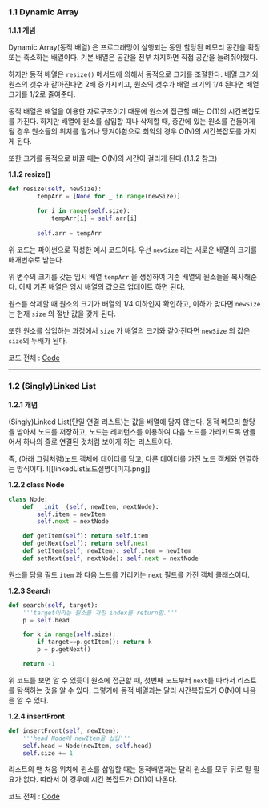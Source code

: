 ### 1.1 Dynamic Array

**1.1.1 개념**

Dynamic Array(동적 배열) 은 프로그래밍이 실행되는 동안 할당된 메모리 공간을 확장 또는 축소하는 배열이다. 기본 배열은 공간을 전부 차지하면 직접 공간을 늘려줘야했다. 

하지만 동적 배열은 `resize()` 메서드에 의해서 동적으로 크기를 조절한다. 배열 크기와 원소의 갯수가 같아진다면 2배 증가시키고, 원소의 갯수가 배열 크기의 1/4 된다면 배열 크기를 1/2로 줄여준다.

동적 배열은 배열을 이용한 자료구조이기 때문에 원소에 접근할 때는 O(1)의 시간복잡도를 가진다. 하지만 배열에 원소를 삽입할 때나 삭제할 때, 중간에 있는 원소를 건들이게 될 경우 원소들의 위치를 밀거나 당겨야함으로 최악의 경우 O(N)의 시간복잡도를 가지게 된다.

또한 크기를 동적으로 바꿀 때는 O(N)의 시간이 걸리게 된다.(1.1.2 참고)

**1.1.2 resize()**
``` python
def resize(self, newSize):
        tempArr = [None for _ in range(newSize)]

        for i in range(self.size):
            tempArr[i] = self.arr[i]
        
        self.arr = tempArr
```
위 코드는 파이썬으로 작성한 예시 코드이다. 우선 `newSize` 라는 새로운 배열의 크기를 매개변수로 받는다.

위 변수의 크기를 갖는 임시 배열 `tempArr` 을 생성하여 기존 배열의 원소들을 복사해준다. 이제 기존 배열은 임시 배열의 값으로 업데이트 하면 된다.

원소를 삭제할 때 원소의 크기가 배열의 1/4 이하인지 확인하고, 이하가 맞다면 `newSize` 는 현재 `size` 의 절반 값을 갖게 된다.

또한 원소를 삽입하는 과정에서 `size` 가 배열의 크기와 같아진다면 `newSize` 의 값은 `size`의 두배가 된다.


코드 전체 : [Code](https://github.com/1Dohyeon/Study-DataStructure/blob/master/01_Lists_with_py/01_DynamicArray.py)

---
### 1.2 (Singly)Linked List

**1.2.1 개념**

(Singly)Linked List(단일 연결 리스트)는 값을 배열에 담지 않는다. 동적 메모리 할당을 받아서 노드를 저장하고, 노드는 레퍼런스를 이용하여 다음 노드를 가리키도록 만들어서 하나의 줄로 연결된 것처럼 보이게 하는 리스트이다.

즉, (아래 그림처럼)노드 객체에 데이터를 담고, 다른 데이터를 가진 노드 객체와 연결하는 방식이다.
![[linkedList노드설명이미지.png]]

**1.2.2 class Node**
``` python
class Node:
    def __init__(self, newItem, nextNode):
        self.item = newItem
        self.next = nextNode

    def getItem(self): return self.item
    def getNext(self): return self.next
    def setItem(self, newItem): self.item = newItem
    def setNext(self, nextNode): self.next = nextNode
```
원소를 담을 필드 `item` 과 다음 노드를 가리키는 `next` 필드를 가진 객체 클래스이다.

**1.2.3 Search**
``` python
def search(self, target):
    '''target이라는 원소를 가진 index를 return함.'''
    p = self.head

    for k in range(self.size):
        if target==p.getItem(): return k
        p = p.getNext()

	return -1
```
위 코드를 보면 알 수 있듯이 원소에 접근할 때, 첫번째 노드부터 `next`를 따라서 리스트를 탐색하는 것을 알 수 있다. 그렇기에 동적 배열과는 달리 시간복잡도가 O(N)이 나옴을 알 수 있다.

**1.2.4 insertFront**
``` python
def insertFront(self, newItem):
	'''head Node에 newItem을 삽입'''
	self.head = Node(newItem, self.head)
	self.size += 1
```
리스트의 맨 처음 위치에 원소를 삽입할 때는 동적배열과는 달리 원소를 모두 뒤로 밀 필요가 없다. 따라서 이 경우에 시간 복잡도가 O(1)이 나온다.


코드 전체 : [Code](https://github.com/1Dohyeon/Study-DataStructure/blob/master/01_Lists_with_py/02_SinglyLinkedList.py)
